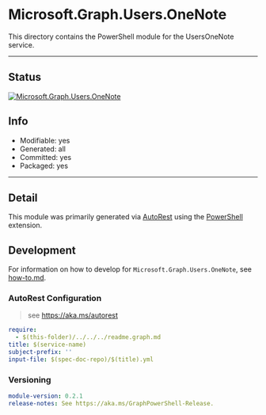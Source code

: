 <!-- region Generated -->
# Microsoft.Graph.Users.OneNote
This directory contains the PowerShell module for the UsersOneNote service.

---
## Status
[![Microsoft.Graph.Users.OneNote](https://img.shields.io/powershellgallery/v/Microsoft.Graph.Users.OneNote.svg?style=flat-square&label=Microsoft.Graph.Users.OneNote "Microsoft.Graph.Users.OneNote")](https://www.powershellgallery.com/packages/Microsoft.Graph.Users.OneNote/)

## Info
- Modifiable: yes
- Generated: all
- Committed: yes
- Packaged: yes

---
## Detail
This module was primarily generated via [AutoRest](https://github.com/Azure/autorest) using the [PowerShell](https://github.com/Azure/autorest.powershell) extension.

## Development
For information on how to develop for `Microsoft.Graph.Users.OneNote`, see [how-to.md](how-to.md).
<!-- endregion -->

### AutoRest Configuration

> see https://aka.ms/autorest

``` yaml
require:
  - $(this-folder)/../../../readme.graph.md
title: $(service-name)
subject-prefix: ''
input-file: $(spec-doc-repo)/$(title).yml
```
### Versioning

``` yaml
module-version: 0.2.1
release-notes: See https://aka.ms/GraphPowerShell-Release.
```
